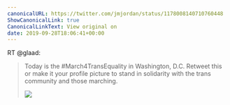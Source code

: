 ```yaml
---
canonicalURL: https://twitter.com/jmjordan/status/1178008140710760448
ShowCanonicalLink: true
CanonicalLinkText: View original on
date: 2019-09-28T18:06:41+00:00
---
```

RT @glaad:
> Today is the #March4TransEquality in Washington, D.C. Retweet this or make it your profile picture to stand in solidarity with the trans community and those marching. 
> 
> ![](/images/1177885660935405569-EFipcl2UwAEZFkF.jpg)